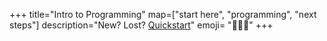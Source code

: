 +++
title="Intro to Programming"
map=["start here", "programming", "next steps"]
description="New? Lost? [Quickstart](how-this-works/prep/#overview)"
emoji= "🧑🏿‍🏫"
+++
